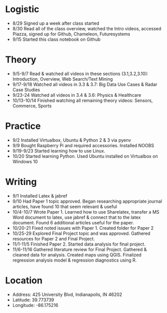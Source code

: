 # Logistic

* 8/29 Signed up a week after class started
* 8/30 Read all of the class overview, watched the Intro videos, accessed Piazza, signed up for Github, Chameleon, Futuresystems
* 9/15 Started this class notebook on Github

# Theory

* 9/5-9/7  Read & watched all videos in these sections (3.1,3.2,3.10): Introduction, Overview, Web Search/Text Mining
* 9/17-9/18 Watched all videos in 3.3 & 3.7: Big Data Use Cases & Radar Case Studies
* 9/23-24 Watched all videos in 3.4 & 3.6: Physics & Healthcare
* 10/13-10/14 Finished watching all remaining theory videos: Sensors, Commerce, Sports


# Practice

* 9/2 Installed Virtualbox, Ubuntu & Python 2 & 3 via pyenv
* 9/9 Bought Raspberry Pi and required accessories.  Installed NOOBS
* 9/19-9/23 Started learning how to use Linux.  
* 10/20 Started learning Python.  Used Ubuntu installed on Virtualbox on Windows 10

# Writing

* 9/1 Installed Latex & jabref
* 9/10 Had Paper 1 topic approved.  Began researching appropriate journal articles, have found 10 that seem relevant & useful
* 10/4-10/7 Wrote Paper 1.  Learned how to use Sharelatex, transfer a MS Word document to latex, use jabref & connect that to the latex document.  Found 6 additional articles useful for the paper.
* 10/20-21  Fixed noted issues with Paper 1.  Created folder for Paper 2
* 10/25-29  Explored Final Project topic and was approved.  Gathered resources for Paper 2 and Final Project.  
* 11/1-11/5 Finished Paper 2.  Started data analysis for final project.
* 11/6-11/16 Gathered literature review for Final Project.  Gathered & cleaned data for analysis.  Created maps using QGIS.  Finalized regression analysis model & regression diagnostics using R.  

# Location
* Address: 425 University Blvd, Indianapolis, IN 46202
* Latitude: 39.773739
* Longitude: -86.175216
